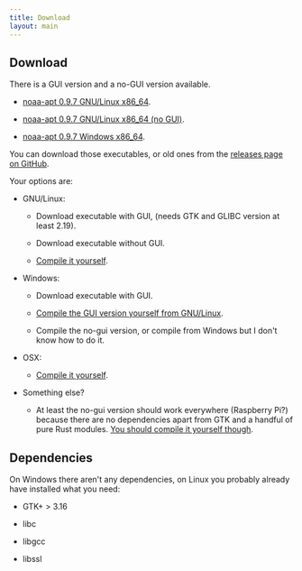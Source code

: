 ```yaml
---
title: Download
layout: main
---
```


## Download

There is a GUI version and a no-GUI version available.

- [noaa-apt 0.9.7 GNU/Linux x86_64](https://github.com/martinber/noaa-apt/releases/download/v0.9.7/noaa-apt-0.9.7-x86_64-linux-gnu.zip).

- [noaa-apt 0.9.7 GNU/Linux x86_64 (no GUI)](https://github.com/martinber/noaa-apt/releases/download/v0.9.7/noaa-apt-0.9.7-x86_64-linux-gnu-nogui.zip).

- [noaa-apt 0.9.7 Windows x86_64](https://github.com/martinber/noaa-apt/releases/download/v0.9.7/noaa-apt-0.9.7-x86_64-windows-gnu.zip).

You can download those executables, or old ones from the
[releases page on GitHub](https://github.com/martinber/noaa-apt/releases).

Your options are:

- GNU/Linux:

    - Download executable with GUI, (needs GTK and GLIBC version at least
      2.19).

    - Download executable without GUI.

    - [Compile it yourself](./development.html#compilation).

- Windows:

    - Download executable with GUI.

    - [Compile the GUI version yourself from GNU/Linux](./development.html#compilation).

    - Compile the no-gui version, or compile from Windows but I don't know how to
      do it.

- OSX:

  - [Compile it yourself](./development.html#compilation).

- Something else?

    - At least the no-gui version should work everywhere (Raspberry Pi?) because
      there are no dependencies apart from GTK and a handful of pure Rust
      modules.
      [You should compile it yourself though](./development.html#compilation).

## Dependencies

On Windows there aren't any dependencies, on Linux you probably already have
installed what you need:

- GTK+ > 3.16

- libc

- libgcc

- libssl
